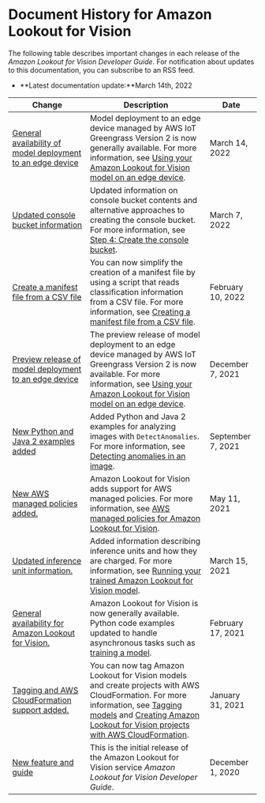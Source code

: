# Document History for Amazon Lookout for Vision<a name="document-history"></a>

The following table describes important changes in each release of the *Amazon Lookout for Vision Developer Guide*\. For notification about updates to this documentation, you can subscribe to an RSS feed\. 
+ **Latest documentation update:**March 14th, 2022

| Change | Description | Date | 
| --- |--- |--- |
| [General availability of model deployment to an edge device](#document-history) | Model deployment to an edge device managed by AWS IoT Greengrass Version 2 is now generally available\. For more information, see [Using your Amazon Lookout for Vision model on an edge device](https://docs.aws.amazon.com/lookout-for-vision/latest/developer-guide/models-devices.html)\. | March 14, 2022 | 
| [Updated console bucket information](#document-history) | Updated information on console bucket contents and alternative approaches to creating the console bucket\. For more information, see [Step 4: Create the console bucket](https://docs.aws.amazon.com/lookout-for-vision/latest/developer-guide/su-create-console-bucket.html)\. | March 7, 2022 | 
| [Create a manifest file from a CSV file](#document-history) | You can now simplify the creation of a manifest file by using a script that reads classification information from a CSV file\. For more information, see [Creating a manifest file from a CSV file](https://docs.aws.amazon.com/lookout-for-vision/latest/developer-guide/ex-csv-manifest.html)\. | February 10, 2022 | 
| [Preview release of model deployment to an edge device](#document-history) | The preview release of model deployment to an edge device managed by AWS IoT Greengrass Version 2 is now available\. For more information, see [Using your Amazon Lookout for Vision model on an edge device](https://docs.aws.amazon.com/lookout-for-vision/latest/developer-guide/models-devices.html)\. | December 7, 2021 | 
| [New Python and Java 2 examples added](#document-history) | Added Python and Java 2 examples for analyzing images with `DetectAnomalies`\. For more information, see [Detecting anomalies in an image](https://docs.aws.amazon.com/lookout-for-vision/latest/developer-guide/inference-detect-anomalies.html)\. | September 7, 2021 | 
| [New AWS managed policies added\.](#document-history) | Amazon Lookout for Vision adds support for AWS managed policies\. For more information, see [AWS managed policies for Amazon Lookout for Vision](https://docs.aws.amazon.com/lookout-for-vision/latest/developer-guide/security-iam-awsmanpol.html)\. | May 11, 2021 | 
| [Updated inference unit information\.](#document-history) | Added information describing inference units and how they are charged\. For more information, see [Running your trained Amazon Lookout for Vision model](https://docs.aws.amazon.com/lookout-for-vision/latest/developer-guide/running-model.html)\. | March 15, 2021 | 
| [General availability for Amazon Lookout for Vision\.](#document-history) | Amazon Lookout for Vision is now generally available\. Python code examples updated to handle asynchronous tasks such as [training a model](https://docs.aws.amazon.com/lookout-for-vision/latest/developer-guide/model-train.html#create-model-sdk)\. | February 17, 2021 | 
| [Tagging and AWS CloudFormation support added\. ](#document-history) | You can now tag Amazon Lookout for Vision models and create projects with AWS CloudFormation\. For more information, see [Tagging models](https://docs.aws.amazon.com/lookout-for-vision/latest/developer-guide/tagging-model.html) and [Creating Amazon Lookout for Vision projects with AWS CloudFormation](https://docs.aws.amazon.com/lookout-for-vision/latest/developer-guide/creating-projects-with-cloudformation.html)\. | January 31, 2021 | 
| [New feature and guide](#document-history) | This is the initial release of the Amazon Lookout for Vision service *Amazon Lookout for Vision Developer Guide*\. | December 1, 2020 | 
